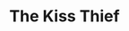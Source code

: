 ---
featimg: kiss_thief.png
title: The Kiss Thief
tags: [gallery, image]
category: [review]
layout: book-review
rating:
  characters: ★☆☆☆☆⁠
  writing: ★☆☆☆☆⁠
  plot: ★☆☆☆☆⁠
  special_sauce: ★☆☆☆☆⁠
---